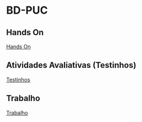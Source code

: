 # BD-PUC

## Hands On
[Hands On](Hands-On "Hands On")

## Atividades Avaliativas (Testinhos)
[Testinhos](Atividades-Avaliativas "Testinhos")

## Trabalho
[Trabalho](TE "Trabalho")
